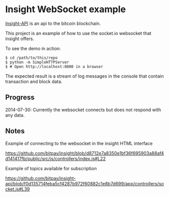 # Insight WebSocket example

[Insight-API](https://github.com/bitpay/insight-api) is an api to the bitcoin blockchain.

This project is an example of how to use the socket.io websocket that insight offers.

To see the demo in action:
```
$ cd /path/to/this/repo
$ python -m SimpleHTTPServer
$ # Open http://localhost:8000 in a browser
```

The expected result is a stream of log messages in the console that contain transaction and block data.

## Progress

2014-07-30: Currently the websocket connects but does not respond with any data.


## Notes

Example of connecting to the websocket in the insight HTML interface

https://github.com/bitpay/insight/blob/d8712e7a8350e1bf36f695903a88af4d141417fb/public/src/js/controllers/index.js#L22


Example of topics available for subscription

https://github.com/bitpay/insight-api/blob/f0d135714feba5cf4287b972f60882c1e8b7d699/app/controllers/socket.js#L39
